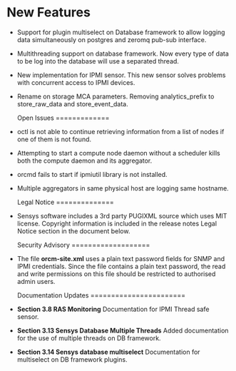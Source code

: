   New Features
==============

* Support for plugin multiselect on Database framework to allow logging data simultaneously on postgres and zeromq pub-sub interface.
* Multithreading support on database framework. Now every type of data to be log into the database will use a separated thread.
* New implementation for IPMI sensor. This new sensor solves problems with concurrent access to IPMI devices.
* Rename on storage MCA parameters. Removing analytics_prefix to store_raw_data and store_event_data.

  Open Issues
=============

* octl is not able to continue retrieving information from a list of nodes if one of them is not found.
* Attempting to start a compute node daemon without a scheduler kills both the compute daemon and its aggregator.
* orcmd fails to start if ipmiutil library is not installed.
* Multiple aggregators in same physical host are logging same hostname.


  Legal Notice
==============

* Sensys software includes a 3rd party PUGIXML source which uses MIT license.
  Copyright information is included in the release notes Legal Notice section
  in the document below.


  Security Advisory
===================

* The file **orcm-site.xml** uses a plain text password fields for SNMP and
  IPMI credentials. Since the file contains a plain text password, the read
  and write permissions on this file should be restricted to authorised admin
  users.


  Documentation Updates
=======================

* **Section 3.8 RAS Monitoring**
  Documentation for IPMI Thread safe sensor.

* **Section 3.13 Sensys Database Multiple Threads**
  Added documentation for the use of multiple threads on DB framework.

* **Section 3.14 Sensys database multiselect**
  Documentation for multiselect on DB framework plugins.
